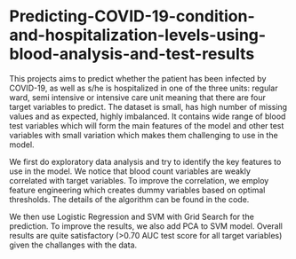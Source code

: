 # Predicting-COVID-19-condition-and-hospitalization-levels-using-blood-analysis-and-test-results
This projects aims to predict whether the patient has been infected by COVID-19, as well as s/he is hospitalized in one of the three units: regular ward, semi intensive or intensive care unit meaning that there are four target variables to predict. The dataset is small, has high number of missing values and as expected, highly imbalanced. It contains wide range of blood test variables which will form the main features of the model and other test variables with small variation which makes them challenging to use in the model.

We first do exploratory data analysis and try to identify the key features to use in the model. We notice that blood count variables are weakly correlated with target variables. To improve the correlation, we employ feature engineering which creates dummy variables based on optimal thresholds. The details of the algorithm can be found in the code. 

We then use Logistic Regression and SVM with Grid Search for the prediction. To improve the results, we also add PCA to SVM model. Overall results are quite satisfactory (>0.70 AUC test score for all target variables) given the challanges with the data. 
